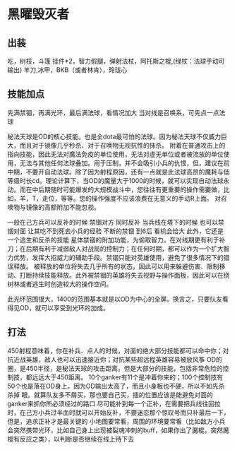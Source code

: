 # 黑曜毁灭者

## 出装
吃，树枝，斗篷
挂件*2，智力假腿，弹射法杖，阿托斯之棍,(绿杖：法球手动可输出)
羊刀,冰甲，BKB（或者林肯），玲珑心

## 技能加点
先满禁锢，再满光环，最后满法球，看情况加大
当对线是召唤系，可先点一点法球

秘法天球是OD的核心技能。也是全dota最可怕的法球。因为秘法天球不仅威力巨大，而且对于镜像几乎秒杀、对于召唤物无视抗性的抹杀。
附着在普通攻击上的指向技能，因此无法对魔法免疫的单位使用，无法对虚无单位或者被流放的单位使用，无法与其他任何法球叠加。用于压制，并不会吸引小兵的仇恨，但，建议在前中期，不要开自动法球。除了因为射程原因，还有一点就是此法球高昂的魔耗与低等级时长cd。理论计算下，当OD的魔量大于1000的时候，就可以实现自动法球永动。而在中后期随时可能爆发的大规模战斗中，您往往有更重要的操作需要做，比如，羊，T，走位，等等。您的操作强度不应该浪费在无意义的手动R上面。
对召唤物与镜像的高额附加不能忽视。

一般在己方兵可以反补的时候 禁锢对方 同时反补  当兵线在塔下的时候 也可以禁锢对面 让其吃不到死去小兵的经验  不断的禁锢 到6后 看机会给大  此外，它还是一个逃生和反杀的技能
星体禁锢的附加功能，为偷取智力。在对线期更有利于补刀；在后期有利于减弱敌人对战局的控制力；在任何时期，都可以作为一个扩大智力优势，发挥大招威力的辅助手段。禁锢只能对英雄使用，避免了很多情况下的错误释放。
被释放的单位将失去几乎所有的状态，因此可以用来躲避伤害、限制移动、打断持续技能释放。此外被禁锢的英雄将失去视野与操作面板，因此可以在绕树林或者逃生时创造较大的操作空间。

此光环范围很大，1400的范围基本就是以OD为中心的全屏。换言之，只要队友看得见OD，就可以享受到光环的加成。

## 打法
450射程意味着，你在补兵、点人的时候，对面的绝大部分技能都可以命中你；对抗近战英雄，敌人也可以迅速接近你；对抗某些超远程英雄容易被放风筝
OD的圈，是450半径，是秘法天球的攻击距离。但是大部分的技能，包括非常危险的控制技，都远远大于450距离。
10个ganker有11个是冲着你来的；100个控制技有50个也是落在OD身上。因为OD输出太高了，而且小身板也不硬，所以不如先杀杀掉
眼。就算队友多不屑买，那也要自己买，插的位置应该是能避免对面的ganker来抓你所必须经过的路口
尽可能补到每一个正补，在需要把兵线往回拉时，在己方小兵过半血时就可以开始反补，不要迷恋那个惊叹号而只补最后一下，但是，追求正补才是最关键的
小地图要常看，周围的环境要常看（比如敌方小兵会突然携带光环，比如自己身上出现被裂魂冲刺的buff，如果你出了魔棍，突然魔棍有反应之类），以判断是否继续在线上待下去